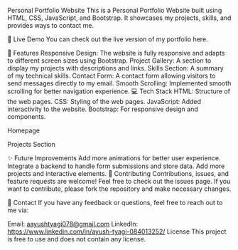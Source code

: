 Personal Portfolio Website
This is a Personal Portfolio Website built using HTML, CSS, JavaScript, and Bootstrap. It showcases my projects, skills, and provides ways to contact me.

<!-- Add a screenshot of your website -->

🚀 Live Demo
You can check out the live version of my portfolio here. <!-- Add your live site URL here -->

📄 Features
Responsive Design: The website is fully responsive and adapts to different screen sizes using Bootstrap.
Project Gallery: A section to display my projects with descriptions and links.
Skills Section: A summary of my technical skills.
Contact Form: A contact form allowing visitors to send messages directly to my email.
Smooth Scrolling: Implemented smooth scrolling for better navigation experience.
💻 Tech Stack
HTML: Structure of the web pages.
CSS: Styling of the web pages.
JavaScript: Added interactivity to the website.
Bootstrap: For responsive design and components.


Homepage

Projects Section

✨ Future Improvements
Add more animations for better user experience.
Integrate a backend to handle form submissions and store data.
Add more projects and interactive elements.
🤝 Contributing
Contributions, issues, and feature requests are welcome! Feel free to check out the issues page. If you want to contribute, please fork the repository and make necessary changes.

📧 Contact
If you have any feedback or questions, feel free to reach out to me via:

Email: aayushtyagi078@gmail.com
LinkedIn: https://www.linkedin.com/in/ayush-tyagi-084013252/
License
This project is free to use and does not contain any license.
